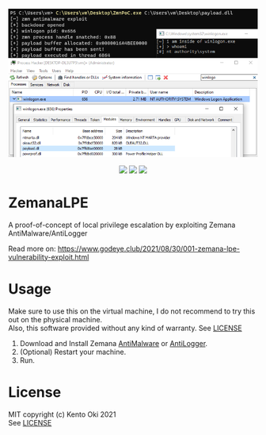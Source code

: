 <p align="center">
<img src="poc.png">
</p>

<p align="center">
<img src="https://img.shields.io/github/workflow/status/kkent030315/ZemanaLPE/MSBuild?style=for-the-badge">
<img src="https://img.shields.io/badge/platform-win--64-00a2ed?style=for-the-badge">
<img src="https://img.shields.io/github/license/kkent030315/ZemanaLPE?style=for-the-badge">
</p>

# ZemanaLPE

A proof-of-concept of local privilege escalation by exploiting Zemana AntiMalware/AntiLogger

Read more on: https://www.godeye.club/2021/08/30/001-zemana-lpe-vulnerability-exploit.html

# Usage

Make sure to use this on the virtual machine, I do not recommend to try this out on the physical machine.  
Also, this software provided without any kind of warranty. See [LICENSE](/LICENSE)

1. Download and Install Zemana [AntiMalware](https://www.zemana.com/antimalware) or [AntiLogger](https://www.zemana.com/antilogger).
2. (Optional) Restart your machine.
3. Run.

# License

MIT copyright (c) Kento Oki 2021  
See [LICENSE](/LICENSE)